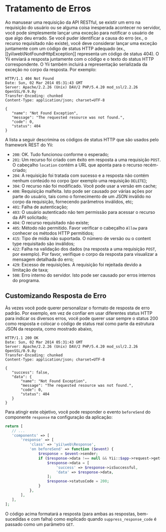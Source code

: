Tratamento de Erros
==============

Ao manusear uma requisição da API RESTful, se existir um erro na requisição do usuário ou se alguma coisa inesperada acontecer no servidor, você pode simplesmente lançar uma exceção para notificar o usuário de que algo deu errado.
Se você puder identificar a causa do erro (ex., o recurso requisitado não existe), você deve considerar lançar uma exceção juntamente com um código de status HTTP adequado (ex., [[yii\web\NotFoundHttpException]] representa um código de status 404). O Yii enviará a resposta juntamente com o código e o texto do status HTTP correspondente. O Yii também incluirá a representação serializada da exceção no corpo da resposta. Por exemplo:

```
HTTP/1.1 404 Not Found
Date: Sun, 02 Mar 2014 05:31:43 GMT
Server: Apache/2.2.26 (Unix) DAV/2 PHP/5.4.20 mod_ssl/2.2.26 OpenSSL/0.9.8y
Transfer-Encoding: chunked
Content-Type: application/json; charset=UTF-8

{
   "name": "Not Found Exception",
   "message": "The requested resource was not found.",
   "code": 0,
   "status": 404
}
```

A lista a seguir descrimina os códigos de status HTTP que são usados pelo framework REST do Yii:

* `200`: OK. Tudo funcionou conforme o esperado;
* `201`: Um recurso foi criado com êxito em resposta a uma requisição `POST`. O cabeçalho `location` contém a URL que aponta para o recurso recém-criado;
* `204`: A requisição foi tratada com sucesso e a resposta não contém nenhum conteúdo no corpo (por exemplo uma requisição `DELETE`);
* `304`: O recurso não foi modificado. Você pode usar a versão em cache;
* `400`: Requisição malfeita. Isto pode ser causado por várias ações por parte do usuário, tais como o fornecimento de um JSON inválido no corpo da requisição, fornecendo parâmetros inválidos, etc;
* `401`: Falha de autenticação;
* `403`: O usuário autenticado não tem permissão para acessar o recurso da API solicitado;
* `404`: O recurso requisitado não existe;
* `405`: Método não permitido. Favor verificar o cabeçalho `Allow` para conhecer os métodos HTTP permitidos;
* `415`: Tipo de mídia não suportada. O número de versão ou o content type requisitado são inválidos;
* `422`: Falha na validação dos dados (na resposta a uma requisição `POST`, por exemplo). Por favor, verifique o corpo da resposta para visualizar a mensagem detalhada do erro;
* `429`: Excesso de requisições. A requisição foi rejeitada devido a limitação de taxa;
* `500`: Erro interno do servidor. Isto pode ser causado por erros internos do programa.

## Customizando Resposta de Erro<span id="customizing-error-response"></span>

Às vezes você pode querer personalizar o formato de resposta de erro padrão. Por exemplo, em vez de confiar em usar diferentes status HTTP para indicar os diversos erros, você pode querer usar sempre o status 200 como resposta e colocar o código de status real como parte da estrutura JSON da resposta, como mostrado abaixo,

```
HTTP/1.1 200 OK
Date: Sun, 02 Mar 2014 05:31:43 GMT
Server: Apache/2.2.26 (Unix) DAV/2 PHP/5.4.20 mod_ssl/2.2.26 OpenSSL/0.9.8y
Transfer-Encoding: chunked
Content-Type: application/json; charset=UTF-8

{
   "success": false,
   "data": {
       "name": "Not Found Exception",
       "message": "The requested resource was not found.",
       "code": 0,
       "status": 404
   }
}
```

Para atingir este objetivo, você pode responder o evento `beforeSend` do componente `response` na configuração da aplicação:

```php
return [
   // ...
   'components' => [
       'response' => [
           'class' => 'yii\web\Response',
           'on beforeSend' => function ($event) {
               $response = $event->sender;
               if ($response->data !== null && Yii::$app->request->get('suppress_response_code')) {
                   $response->data = [
                       'success' => $response->isSuccessful,
                       'data' => $response->data,
                   ];
                   $response->statusCode = 200;
               }
           },
       ],
   ],
];
```

O código acima formatará a resposta (para ambas as respostas, bem-sucedidas e com falha) como explicado quando `suppress_response_code` é passado como um parâmetro `GET`.


